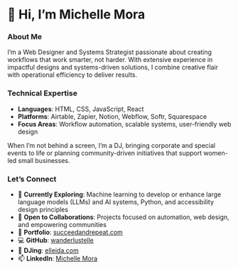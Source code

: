# 👋 Hi, I’m Michelle Mora  

### About Me  
I’m a Web Designer and Systems Strategist passionate about creating workflows that work smarter, not harder. With extensive experience in impactful designs and systems-driven solutions, I combine creative flair with operational efficiency to deliver results.  

### Technical Expertise  
- **Languages**: HTML, CSS, JavaScript, React  
- **Platforms**: Airtable, Zapier, Notion, Webflow, Softr, Squarespace  
- **Focus Areas**: Workflow automation, scalable systems, user-friendly web design  

When I’m not behind a screen, I’m a DJ, bringing corporate and special events to life or planning community-driven initiatives that support women-led small businesses.  

### Let’s Connect  
- 🌱 **Currently Exploring**: Machine learning to develop or enhance large language models (LLMs) and AI systems, Python, and accessibility design principles  
- 💞️ **Open to Collaborations**: Projects focused on automation, web design, and empowering communities  
- 🔗 **Portfolio**: [succeedandrepeat.com](https://succeedandrepeat.com)  
- 💻 **GitHub**: [wanderlustelle](https://github.com/wanderlustelle)  
- 🎵 **DJing**: [elleida.com](https://elleida.com)  
- 📫 **LinkedIn**: [Michelle Mora](https://linkedin.com/in/michelleidamora)  

